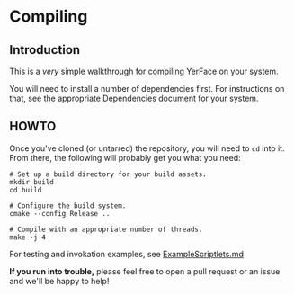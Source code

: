 Compiling
=========

Introduction
------------

This is a _very_ simple walkthrough for compiling YerFace on your system.

You will need to install a number of dependencies first. For instructions on that, see the appropriate Dependencies document for your system.

HOWTO
-----

Once you've cloned (or untarred) the repository, you will need to `cd` into it. From there, the following will probably get you what you need:

```
# Set up a build directory for your build assets.
mkdir build
cd build

# Configure the build system.
cmake --config Release ..

# Compile with an appropriate number of threads.
make -j 4
```

For testing and invokation examples, see [ExampleScriptlets.md](ExampleScriptlets.md)

**If you run into trouble,** please feel free to open a pull request or an issue and we'll be happy to help!
